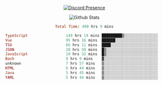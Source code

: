 <!DOCTYPE html>
<body>
<div align="center">

  [![Discord Presence](https://lanyard.cnrad.dev/api/576097150359044106)](https://discord.com/users/576097150359044106)
  
  ![Github Stats](https://github-readme-stats.vercel.app/api?username=verycrunchy&show_icons=true&theme=radical)

<!--START_SECTION:waka-->

```ruby
Total Time: 400 hrs 9 mins

TypeScript                 149 hrs 19 mins █████████▒░░░░░░░░░░░░░░░   37.33 %
Vue                        95 hrs 16 mins  ██████░░░░░░░░░░░░░░░░░░░   23.81 %
TSX                        66 hrs 11 mins  ████░░░░░░░░░░░░░░░░░░░░░   16.55 %
JSON                       20 hrs 58 mins  █▒░░░░░░░░░░░░░░░░░░░░░░░   05.24 %
JavaScript                 19 hrs 32 mins  █▒░░░░░░░░░░░░░░░░░░░░░░░   04.88 %
Bash                       9 hrs 9 mins    ▓░░░░░░░░░░░░░░░░░░░░░░░░   02.29 %
unknown                    7 hrs 57 mins   ▒░░░░░░░░░░░░░░░░░░░░░░░░   01.99 %
HTML                       6 hrs 44 mins   ▒░░░░░░░░░░░░░░░░░░░░░░░░   01.68 %
Java                       5 hrs 45 mins   ▒░░░░░░░░░░░░░░░░░░░░░░░░   01.44 %
YAML                       5 hrs 44 mins   ▒░░░░░░░░░░░░░░░░░░░░░░░░   01.43 %
```

<!--END_SECTION:waka-->
</div>
</body>
</html>


